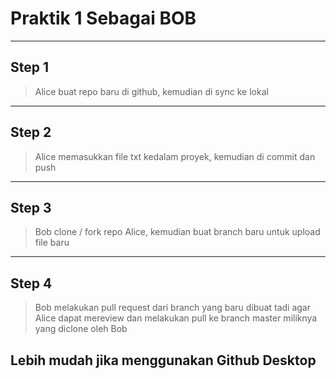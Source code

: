 # Praktik 1 Sebagai BOB
----
## Step 1

> Alice buat repo baru di github, kemudian di sync ke lokal

----
## Step 2
> Alice memasukkan file txt kedalam proyek, kemudian di commit dan push

----
## Step 3
> Bob clone / fork repo Alice, kemudian buat branch baru untuk upload file baru

----
## Step 4
> Bob melakukan pull request dari branch yang baru dibuat tadi agar Alice dapat mereview dan melakukan pull ke branch master miliknya yang diclone oleh Bob

## Lebih mudah jika menggunakan Github Desktop